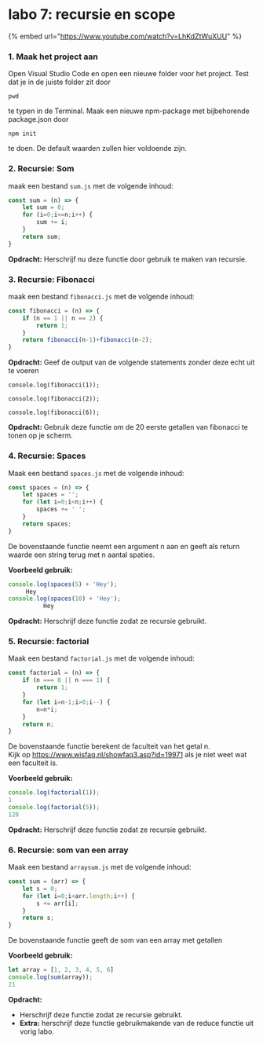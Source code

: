 # labo 7: recursie en scope

{% embed url="https://www.youtube.com/watch?v=LhKdZtWuXUU" %}

### 1. Maak het project aan

Open Visual Studio Code en open een nieuwe folder voor het project. Test dat je in de juiste folder zit door 

```text
pwd
```

te typen in de Terminal. Maak een nieuwe npm-package met bijbehorende package.json door 

```text
npm init
```

te doen. De default waarden zullen hier voldoende zijn.

### **2. Recursie: Som**

maak een bestand `sum.js` met de volgende inhoud:

```javascript
const sum = (n) => {
    let sum = 0;
    for (i=0;i<=n;i++) {
        sum += i;
    }
    return sum;
}
```

**Opdracht:** Herschrijf nu deze functie door gebruik te maken van recursie.

### **3. Recursie: Fibonacci**

maak een bestand `fibonacci.js` met de volgende inhoud:

```javascript
const fibonacci = (n) => {
    if (n == 1 || n == 2) {
        return 1;
    }
    return fibonacci(n-1)+fibonacci(n-2);
}
```

**Opdracht:** Geef de output van de volgende statements zonder deze echt uit te voeren

```text
console.log(fibonacci(1));
```

```text
console.log(fibonacci(2));
```

```text
console.log(fibonacci(6));
```

**Opdracht:** Gebruik deze functie om de 20 eerste getallen van fibonacci te tonen op je scherm. 

### **4.** Recursie: Spaces

Maak een bestand `spaces.js` met de volgende inhoud: 

```javascript
const spaces = (n) => {
    let spaces = '';
    for (let i=0;i<n;i++) {
        spaces += ' ';
    }
    return spaces;
}
```

De bovenstaande functie neemt een argument n aan en geeft als return waarde een string terug met n aantal spaties.

**Voorbeeld gebruik:**

```javascript
console.log(spaces(5) + 'Hey');
     Hey
console.log(spaces(10) + 'Hey');
          Hey
```

**Opdracht:** Herschrijf deze functie zodat ze recursie gebruikt.

### 5. Recursie: factorial

Maak een bestand `factorial.js` met de volgende inhoud: 

```javascript
const factorial = (n) => {
    if (n === 0 || n === 1) {
        return 1;
    }
    for (let i=n-1;i>0;i--) {
        n=n*i;
    }
    return n;
}
```

De bovenstaande functie berekent de faculteit van het getal n.   
Kijk op https://www.wisfaq.nl/showfaq3.asp?id=19971 als je niet weet wat een faculteit is.

**Voorbeeld gebruik:**

```javascript
console.log(factorial(1));
1
console.log(factorial(5));
120
```

**Opdracht:** Herschrijf deze functie zodat ze recursie gebruikt.

### 6. Recursie: som van een array

Maak een bestand `arraysum.js` met de volgende inhoud: 

```javascript
const sum = (arr) => {
    let s = 0;
    for (let i=0;i<arr.length;i++) {
        s += arr[i];
    }
    return s;
}
```

De bovenstaande functie geeft de som van een array met getallen

**Voorbeeld gebruik:**

```javascript
let array = [1, 2, 3, 4, 5, 6]
console.log(sum(array));
21
```

**Opdracht:** 

* Herschrijf deze functie zodat ze recursie gebruikt.
* **Extra:** herschrijf deze functie gebruikmakende van de reduce functie uit vorig labo.









